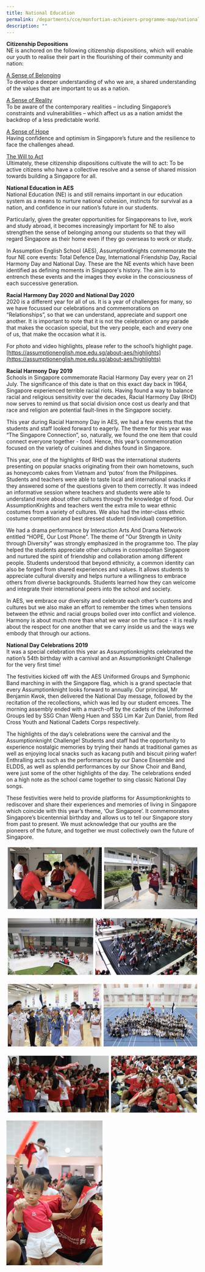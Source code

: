 ```yaml
---
title: National Education
permalink: /departments/cce/monfortian-achievers-programme-map/national-education/
description: ""
---
```

**Citizenship Depositions** <br>NE is anchored on the following citizenship dispositions, which will enable our youth to realise their part in the flourishing of their community and nation:

<u>A Sense of Belonging </u><br>To develop a deeper understanding of who we are, a shared understanding of the values that are important to us as a nation.

<u>A Sense of Reality</u></br> To be aware of the contemporary realities – including Singapore’s constraints and vulnerabilities – which affect us as a nation amidst the backdrop of a less predictable world.

<u>A Sense of Hope</u><br> Having confidence and optimism in Singapore’s future and the resilience to face the challenges ahead.

<u>The Will to Act</u><br> Ultimately, these citizenship dispositions cultivate the will to act: To be active citizens who have a collective resolve and a sense of shared mission towards building a Singapore for all.

**National Education in AES**<br> National Education (NE) is and still remains important in our education system as a means to nurture national cohesion, instincts for survival as a nation, and confidence in our nation’s future in our students.

Particularly, given the greater opportunities for Singaporeans to live, work and study abroad, it becomes increasingly important for NE to also strengthen the sense of belonging among our students so that they will regard Singapore as their home even if they go overseas to work or study.

In Assumption English School (AES), AssumptionKnights commemorate the four NE core events: Total Defence Day, International Friendship Day, Racial Harmony Day and National Day. These are the NE events which have been identified as defining moments in Singapore's history. The aim is to entrench these events and the images they evoke in the consciousness of each successive generation.

**Racial Harmony Day 2020 and National Day 2020** <br>2020 is a different year for all of us. It is a year of challenges for many, so we have focussed our celebrations and commemorations on “Relationships”, so that we can understand, appreciate and support one another. It is important to note that it is not the celebration or any parade that makes the occasion special, but the very people, each and every one of us, that make the occasion what it is.  

For photo and video highlights, please refer to the school’s highlight page. [https://assumptionenglish.moe.edu.sg/about-aes/highlights](https://assumptionenglish.moe.edu.sg/about-aes/highlights)  

  

**Racial Harmony Day 2019**<br> Schools in Singapore commemorate Racial Harmony Day every year on 21 July. The significance of this date is that on this exact day back in 1964, Singapore experienced terrible racial riots. Having found a way to balance racial and religious sensitivity over the decades, Racial Harmony Day (RHD) now serves to remind us that social division once cost us dearly and that race and religion are potential fault-lines in the Singapore society.

This year during Racial Harmony Day in AES, we had a few events that the students and staff looked forward to eagerly. The theme for this year was “The Singapore Connection”, so, naturally, we found the one item that could connect everyone together - food. Hence, this year’s commemoration focused on the variety of cuisines and dishes found in Singapore.

This year, one of the highlights of RHD was the international students presenting on popular snacks originating from their own hometowns, such as honeycomb cakes from Vietnam and ‘putos’ from the Philippines. Students and teachers were able to taste local and international snacks if they answered some of the questions given to them correctly. It was indeed an informative session where teachers and students were able to understand more about other cultures through the knowledge of food. Our AssumptionKnights and teachers went the extra mile to wear ethnic costumes from a variety of cultures. We also had the inter-class ethnic costume competition and best dressed student (individual) competition.

We had a drama performance by Interaction Arts And Drama Network entitled “HOPE, Our Lost Phone”. The theme of "Our Strength in Unity through Diversity" was strongly emphasized in the programme too. The play helped the students appreciate other cultures in cosmopolitan Singapore and nurtured the spirit of friendship and collaboration among different people. Students understood that beyond ethnicity, a common identity can also be forged from shared experiences and values. It allows students to appreciate cultural diversity and helps nurture a willingness to embrace others from diverse backgrounds. Students learned how they can welcome and integrate their international peers into the school and society.

In AES, we embrace our diversity and celebrate each other’s customs and cultures but we also make an effort to remember the times when tensions between the ethnic and racial groups boiled over into conflict and violence. Harmony is about much more than what we wear on the surface - it is really about the respect for one another that we carry inside us and the ways we embody that through our actions.

  

**National Day Celebrations 2019**<br> It was a special celebration this year as Assumptionknights celebrated the nation’s 54th birthday with a carnival and an Assumptionknight Challenge for the very first time!

The festivities kicked off with the AES Uniformed Groups and Symphonic Band marching in with the Singapore flag, which is a grand spectacle that every Assumptionknight looks forward to annually. Our principal, Mr Benjamin Kwok, then delivered the National Day message, followed by the recitation of the recollections, which was led by our student emcees. The morning assembly ended with a march-off by the cadets of the Uniformed Groups led by SSG Chan Weng Huen and SSG Lim Kar Zun Daniel, from Red Cross Youth and National Cadets Corps respectively.

The highlights of the day’s celebrations were the carnival and the Assumptionknight Challenge! Students and staff had the opportunity to experience nostalgic memories by trying their hands at traditional games as well as enjoying local snacks such as kacang putih and biscuit piring wafer! Enthralling acts such as the performances by our Dance Ensemble and ELDDS, as well as splendid performances by our Show Choir and Band, were just some of the other highlights of the day. The celebrations ended on a high note as the school came together to sing classic National Day songs.

These festivities were held to provide platforms for Assumptionknights to rediscover and share their experiences and memories of living in Singapore which coincide with this year’s theme, ‘Our Singapore’. It commemorates Singapore’s bicentennial birthday and allows us to tell our Singapore story from past to present. We must acknowledge that our youths are the pioneers of the future, and together we must collectively own the future of Singapore.

![National Day Celebrations 2019](/images/National%20Day%20Celebrations%202019_1.jpg)

![National Day Celebrations 2019](/images/National%20Day%20Celebrations%202019_2.jpg)

![National Day Celebrations 2019](/images/National%20Day%20Celebrations%202019_3.jpg)

![National Day Celebrations 2019](/images/National%20Day%20Celebrations%202019_4.jpg)

<style>  
img {  
  display: block;  
  margin-left: auto;  
  margin-right: auto;  
}  
</style>  
<body><img src="/images/IMG_1638.jpeg" alt="National Day Celebrations 2019" style="width:50%;">  
  
</body>